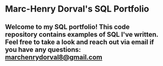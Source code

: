 # Marc-Henry Dorval's SQL Portfolio

## Welcome to my SQL portfolio! This code repository contains examples of SQL I've written. Feel free to take a look and reach out via email if you have any questions: marchenrydorval8@gmail.com
